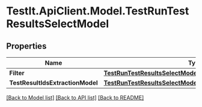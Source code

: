 # TestIt.ApiClient.Model.TestRunTestResultsSelectModel

## Properties

Name | Type | Description | Notes
------------ | ------------- | ------------- | -------------
**Filter** | [**TestRunTestResultsSelectModelFilter**](TestRunTestResultsSelectModelFilter.md) |  | [optional] 
**TestResultIdsExtractionModel** | [**TestRunTestResultsSelectModelTestResultIdsExtractionModel**](TestRunTestResultsSelectModelTestResultIdsExtractionModel.md) |  | [optional] 

[[Back to Model list]](../README.md#documentation-for-models) [[Back to API list]](../README.md#documentation-for-api-endpoints) [[Back to README]](../README.md)

